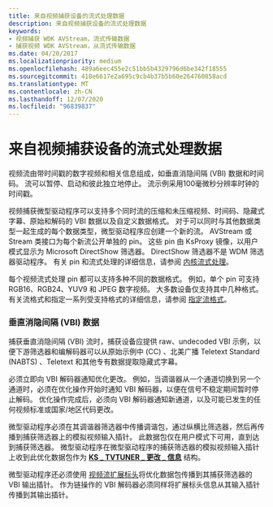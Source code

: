 ```yaml
---
title: 来自视频捕获设备的流式处理数据
description: 来自视频捕获设备的流式处理数据
keywords:
- 视频捕获 WDK AVStream，流式传输数据
- 捕获视频 WDK AVStream，从流式传输数据
ms.date: 04/20/2017
ms.localizationpriority: medium
ms.openlocfilehash: 489a6eec455e2c51bb5b4329796d6be342f18555
ms.sourcegitcommit: 418e6617e2a695c9cb4b37b5b60e264760858acd
ms.translationtype: MT
ms.contentlocale: zh-CN
ms.lasthandoff: 12/07/2020
ms.locfileid: "96839837"
---
```

# <a name="streaming-data-from-a-video-capture-device"></a>来自视频捕获设备的流式处理数据


视频流由带时间戳的数字视频和相关信息组成，如垂直消隐间隔 (VBI) 数据和时间码。 流可以暂停、启动和彼此独立地停止。 流示例采用100毫微秒分辨率时钟的时间戳。

视频捕获微型驱动程序可以支持多个同时流的压缩和未压缩视频、时间码、隐藏式字幕、原始和解码的 VBI 数据以及自定义数据格式。 对于可以同时与其他数据类型一起生成的每个数据类型，微型驱动程序应创建一个新的流。 AVStream 或 Stream 类接口为每个新流公开单独的 pin。 这些 pin 由 KsProxy 镜像，以用户模式显示为 Microsoft DirectShow 筛选器。 DirectShow 筛选器不是 WDM 筛选器驱动程序。 有关 pin 和流式处理的详细信息，请参阅 [内核流式处理](kernel-streaming.md)。

每个视频流式处理 pin 都可以支持多种不同的数据格式。 例如，单个 pin 可支持 RGB16、RGB24、YUV9 和 JPEG 数字视频。 大多数设备仅支持其中几种格式。 有关流格式和指定一系列受支持格式的详细信息，请参阅 [指定流格式](specifying-stream-formats.md)。

### <a name="vertical-blanking-interval-vbi-data"></a>垂直消隐间隔 (VBI) 数据

捕获垂直消隐间隔 (VBI) 流时，捕获设备应提供 raw、undecoded VBI 示例，以便下游筛选器和编解码器可以从原始示例中 (CC) 、北美广播 Teletext Standard (NABTS) 、Teletext 和其他专有数据提取隐藏式字幕。

必须立即向 VBI 解码器通知优化更改。 例如，当调谐器从一个通道切换到另一个通道时，必须在优化操作开始时通知 VBI 解码器，以便在信号不稳定期间暂时停止解码。 优化操作完成后，必须向 VBI 解码器通知新通道，以及可能已发生的任何视频标准或国家/地区代码更改。

微型驱动程序必须在其调谐器筛选器中传播调谐包，通过纵横比筛选器，然后再传播到捕获筛选器上的模拟视频输入插针。 此数据包仅在用户模式下可用，直到达到捕获筛选器。 微型驱动程序在微型驱动程序的捕获筛选器的模拟视频输入插针上收到此优化数据包作为 [**KS \_ TVTUNER \_ 更改 \_ 信息**](/windows-hardware/drivers/ddi/ksmedia/ns-ksmedia-tagks_tvtuner_change_info) 结构。

微型驱动程序还必须使用 [视频流扩展标头](video-stream-extended-headers.md)将优化数据包传播到其捕获筛选器的 VBI 输出插针。 作为链操作的 VBI 解码器必须同样将扩展标头信息从其输入插针传播到其输出插针。

 


